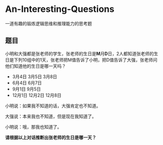 # An-Interesting-Questions
一道有趣的锻炼逻辑思维和推理能力的思考题
## 题目
小明和大强都是张老师的学生，张老师的生日是**M**月**D**日，2人都知道张老师的生日是下列10组中的1天，张老师把M值告诉了小明，把D值告诉了大强，张老师问他们知道他的生日是哪一天吗？
- 3月4日 3月5日 3月8日
- 6月4日 6月7日
- 9月1日 9月5日
- 12月1日 12月2日 12月8日

 小明说：如果我不知道的话，大强肯定也不知道。
 
 大强说：本来我也不知道，但是现在我知道了。
 
 小明说：哦，那我也知道了。
 
**请根据以上对话推断出张老师的生日是哪一天？**
